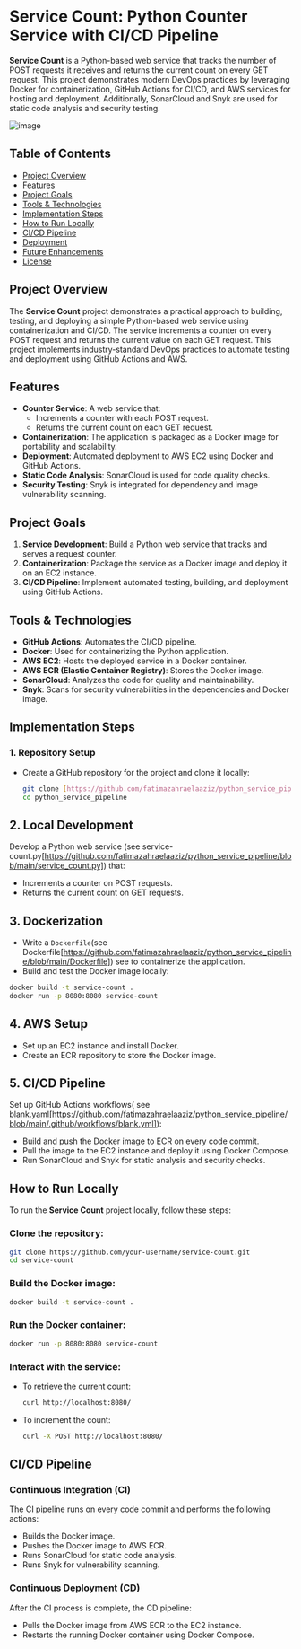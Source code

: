 # Service Count: Python Counter Service with CI/CD Pipeline

**Service Count** is a Python-based web service that tracks the number of POST requests it receives and returns the current count on every GET request. This project demonstrates modern DevOps practices by leveraging Docker for containerization, GitHub Actions for CI/CD, and AWS services for hosting and deployment. Additionally, SonarCloud and Snyk are used for static code analysis and security testing.

![image](https://github.com/fatimazahraelaaziz/Python-Service-CI-CD-Pipeline/assets/96253973/0a1f122d-0c4d-4099-b548-2064ed0efca6)

## Table of Contents
- [Project Overview](#project-overview)
- [Features](#features)
- [Project Goals](#project-goals)
- [Tools & Technologies](#tools--technologies)
- [Implementation Steps](#implementation-steps)
- [How to Run Locally](#how-to-run-locally)
- [CI/CD Pipeline](#cicd-pipeline)
- [Deployment](#deployment)
- [Future Enhancements](#future-enhancements)
- [License](#license)

## Project Overview

The **Service Count** project demonstrates a practical approach to building, testing, and deploying a simple Python-based web service using containerization and CI/CD. The service increments a counter on every POST request and returns the current value on each GET request. This project implements industry-standard DevOps practices to automate testing and deployment using GitHub Actions and AWS.

## Features

- **Counter Service**: A web service that:
  - Increments a counter with each POST request.
  - Returns the current count on each GET request.
- **Containerization**: The application is packaged as a Docker image for portability and scalability.
- **Deployment**: Automated deployment to AWS EC2 using Docker and GitHub Actions.
- **Static Code Analysis**: SonarCloud is used for code quality checks.
- **Security Testing**: Snyk is integrated for dependency and image vulnerability scanning.

## Project Goals

1. **Service Development**: Build a Python web service that tracks and serves a request counter.
2. **Containerization**: Package the service as a Docker image and deploy it on an EC2 instance.
3. **CI/CD Pipeline**: Implement automated testing, building, and deployment using GitHub Actions.

## Tools & Technologies

- **GitHub Actions**: Automates the CI/CD pipeline.
- **Docker**: Used for containerizing the Python application.
- **AWS EC2**: Hosts the deployed service in a Docker container.
- **AWS ECR (Elastic Container Registry)**: Stores the Docker image.
- **SonarCloud**: Analyzes the code for quality and maintainability.
- **Snyk**: Scans for security vulnerabilities in the dependencies and Docker image.

## Implementation Steps

### 1. Repository Setup
- Create a GitHub repository for the project and clone it locally:
  ```bash
  git clone [https://github.com/fatimazahraelaaziz/python_service_pipeline.git]
  cd python_service_pipeline

## 2. Local Development 
Develop a Python web service (see service-count.py[https://github.com/fatimazahraelaaziz/python_service_pipeline/blob/main/service_count.py]) that:
- Increments a counter on POST requests.
- Returns the current count on GET requests.

## 3. Dockerization
- Write a `Dockerfile`(see Dockerfile[https://github.com/fatimazahraelaaziz/python_service_pipeline/blob/main/Dockerfile]) see  to containerize the application.
- Build and test the Docker image locally:

```bash
docker build -t service-count .
docker run -p 8080:8080 service-count
```

## 4. AWS Setup
- Set up an EC2 instance and install Docker.
- Create an ECR repository to store the Docker image.

## 5. CI/CD Pipeline
Set up GitHub Actions workflows( see blank.yaml[https://github.com/fatimazahraelaaziz/python_service_pipeline/blob/main/.github/workflows/blank.yml]):
- Build and push the Docker image to ECR on every code commit.
- Pull the image to the EC2 instance and deploy it using Docker Compose.
- Run SonarCloud and Snyk for static analysis and security checks.

## How to Run Locally

To run the **Service Count** project locally, follow these steps:

### Clone the repository:
```bash
git clone https://github.com/your-username/service-count.git
cd service-count
```
### Build the Docker image:
```bash
docker build -t service-count .
```

### Run the Docker container:
```bash
docker run -p 8080:8080 service-count
```

### Interact with the service:
- To retrieve the current count:
  ```bash
  curl http://localhost:8080/
  ```
- To increment the count:
  ```bash
  curl -X POST http://localhost:8080/
  ```

## CI/CD Pipeline

### Continuous Integration (CI)
The CI pipeline runs on every code commit and performs the following actions:
- Builds the Docker image.
- Pushes the Docker image to AWS ECR.
- Runs SonarCloud for static code analysis.
- Runs Snyk for vulnerability scanning.

### Continuous Deployment (CD)
After the CI process is complete, the CD pipeline:
- Pulls the Docker image from AWS ECR to the EC2 instance.
- Restarts the running Docker container using Docker Compose.



